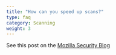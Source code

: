 ```yaml
---
title: "How can you speed up scans?"
type: faq
category: Scanning
weight: 3
---
```

See this post on the [Mozilla Security Blog](https://blog.mozilla.org/security/2013/07/10/how-to-speed-up-owasp-zap-scans/)
